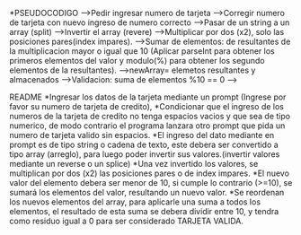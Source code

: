 *PSEUDOCODIGO
-->Pedir ingresar numero de tarjeta
-->Corregir numero de tarjeta con nuevo ingreso de numero correcto
-->Pasar de un string a un array (split)
-->Invertir el array (revere)
-->Multiplicar por dos (x2), solo las posiciones pares(index impares).
-->Sumar de elementos: de resultantes de la multiplicacion mayor o igual que 10 (Aplicar parseInt para obtener los primeros elementos del valor y modulo(%) para obtener los segundo elementos de la resultantes).
-->newArray= elemetos resultantes y almacenados
-->Validacion: suma de elementos %10 == 0
-->

README
*Ingresar los datos de la tarjeta mediante un prompt (Ingrese por favor su numero de tarjeta de credito),
*Condicionar que el ingreso de los numeros de la tarjeta de credito no tenga espacios vacios y que sea de tipo numerico, de modo contrario el programa lanzara otro prompt que pida un numero de tarjeta valido sin espacios.
*El ingreso del dato mediante en prompt es de tipo string o cadena de texto, este debera ser convertido a tipo array (arreglo), para luego poder invertir sus valores.(invertir valores mediante un reverse o un splice)
*Una vez invertido los valores, se multiplican por dos (x2) las posiciones pares o de index impares.
*El nuevo valor del elemento debera ser menor de 10, si cumple lo contrario (>=10), se sumará los elementos del valor, resultando un nuevo valor.
*Se reordenan los nuevos elementos del array, para aplicarle una suma a todos los elementos, el resultado de esta suma se debera dividir entre 10, y tendra como residuo igual a 0 para ser considerado TARJETA VALIDA.
